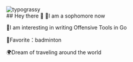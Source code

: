 <div>
<img alt="typograssy" src="https://typograssy.deno.dev/api?text=%20BKLockly%20&l0=27282b&l1=88dafd&l2=3bdbde&l3=13b3ff&l4=1b5798&bg=0d1117&speed=179">
</div>
## Hey there 👋
🎉I am a sophomore now

🚀I am interesting in writing Offensive Tools in Go

🏸Favorite：badminton

🌍Dream of traveling around the world
